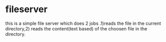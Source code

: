 # fileserver
this is a simple file server which does 2 jobs .1)reads the file in the current directory,2) reads the content(text based) of the choosen file in the directory.
